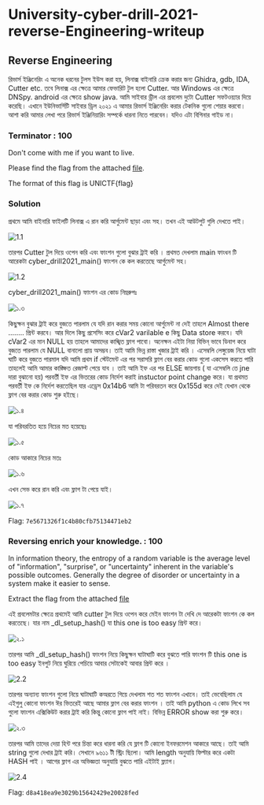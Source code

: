 # University-cyber-drill-2021-reverse-Engineering-writeup

## Reverse Engineering 
রিভার্স ইঞ্জিনেরিং এ অনেক ধরনের টুলস ইউস করা হয়, লিনাক্স বাইনারি ক্রেক করার জন্য Ghidra, gdb, IDA, Cutter etc. তবে লিনাক্স এর ক্ষেত্রে আমার ফেভারিট টুল হলো Cutter. আর Windows এর ক্ষেত্রে DNSpy. android এর ক্ষেত্রে show java. আমি সাইবার ড্রীল এর প্রবলেম দুটো Cutter সফটওয়্যার দিয়ে করেছি। এখানে ইউনিভার্সিটি সাইবার ড্রিল ২০২১ এ আমার রিভার্স ইঞ্জিনেরিং করার টেকনিক গুলো শেয়ার করবো।
আশা করি আমার লেখা পরে রিভার্স ইঞ্জিনিয়ারিং সম্পর্কে ধারনা নিতে পারবেন। যদিও এটা বিগিনার গাইড না। 

### Terminator : 100
Don't come with me if you want to live.

Please find the flag from the attached [file](/lib/TERMINATOR).

The format of this flag is UNICTF{flag}
### Solution

প্রথমে আমি বাইনারি ফাইলটি লিনাক্স এ রান করি আর্গুমেন্ট ছাড়া এবং সহ। তখন এই আউটপুট গুলি দেখতে পাই।

![1.1](/lib/1.1.png)

তারপর Cutter টুল দিয়ে ওপেন করি এবং ফাংশন গুলো বুঝার ট্রাই করি ।
প্রথমত দেখলাম main ফাংধন টি আরেকটা cyber_drill2021_main() ফাংশন কে কল করতেছে আর্গুমেন্ট সহ। 

![1.2](/lib/1.2.png)

cyber_drill2021_main() ফাংশন এর কোড নিম্নরুপঃ

![১.৩](/lib/1.3.png)

কিছুক্ষন বুঝার ট্রাই করে বুজতে পারলাম যে যদি রান করার সময় কোনো আর্গুমেন্ট না দেই তাহলে Almost there ........ প্রিন্ট করবে। আর দিলে কিছু প্রসেসিং করে cVar2  varilable e কিছু Data store করবে। যদি cVar2 এর মান NULL হয় তাহলে আমাদের কাঙ্খিত ফ্লাগ পাবো। অনেক্ষন এইটা নিয়া বিভিন্ ভাবে  ডিবাগ করে বুজতে পারলাম যে NULL বানালো প্রায় অসম্ভব। 
তাই আমি ভিন্ন রাস্তা খুজার ট্রাই করি । এসেম্বলি লেঙ্গুয়েজ নিয়ে ঘাটা ঘাটি করে বুজতে পারমাল যদি আমি প্রথম if স্টেটমেন্ট এর পর সরাসরি ফ্লাগ বের করার কোড গুলো একসেস করতে পারি তাহলেই আমি আমার কাঙ্ক্ষিত রেজাল্ট পেয়ে যাব । তাই আমি ইফ এর পর ELSE জায়গায় ( যা এসেম্বলি তে jne দারা বুঝানো হয়) পরবর্তী ইফ এর ভিতরের কোড নির্দেশ করাই instuctor point change করে। যা প্রথমত পরবর্তী ইফ কে নির্দেশ করতেছিল যার এড্রেস 0x14b6 আমি টা পরিবরতন করে 0x155d করে দেই যেখান থেকে ফ্লাগ বের করার কোড শুরু হইছে। 

![১.৪](/lib/1.4.png)

যা পরিবরতিত হয়ে নিচের মত হয়েছেঃ

![১.৫](/lib/1.5.png)

কোড আকারে নিচের মতঃ

![১.৬](/lib/1.6.png)

এখন সেভ করে রান করি এবং ফ্লাগ টা পেয়ে যাই।

![১.৭](/lib/1.7.png)

Flag: `7e5671326f1c4b80cfb75134471eb2`

### Reversing enrich your knowledge. : 100
In information theory, the entropy of a random variable is the average level of "information", "surprise", or "uncertainty" inherent in the variable's possible outcomes. Generally the degree of disorder or uncertainty in a system make it easier to sense.

Extract the flag from the attached [file](/lib/ENTROPY)

এই প্রবলেমটার ক্ষেত্রে প্রথমেই আমি cutter টুল দিয়ে ওপেন করে মেইন ফাংশন টা দেখি দে আরেকটা ফাংশন কে কল করতেছে। যার নাম _dl_setup_hash() যা this one is too easy প্রিন্ট করে।

![২.১](/lib/2.1.png)

তারপর আমি _dl_setup_hash() ফাংশন নিয়ে কিছুক্ষন ঘাটাঘাটি করে বুঝতে পারি ফাংশন টি this one is too easy ইনপুট নিয়ে ঘুরিয়ে পেচিয়ে আবার সেটাকেই আবার প্রিন্ট করে ।

![2.2](/lib/2.2.png)

তারপর অন্যান্য ফাংশন গুলো নিয়ে ঘাটাঘাটি কঅরতে গিয়ে দেখলাম শত শত ফাংশন এখানে। তাই ভেবেছিলাম যে এইগুলু কোনো ফাংশন ঈর ভিতরেই আছে আমার ফ্লাগ বের করার ফাংশন । তাই আমি python এ কোড লিখে সব গুলো ফাংশন এক্সিকিউট করার ট্রাই করি কিন্তু কোনো ফ্লাগ পাই নাই। বিভিন্ন ERROR show করা শুরু করে।

![২.৩](/lib/2.3.png)

তারপর আমি তাদের দেয়া হিন্ট পরে চিন্তা করে ধারনা করি যে ফ্লাগ টি কোনো ইনফরমেশন আকারে আছে। তাই আমি string গুলো দেখার ট্রাই করি। সেখানে ৯৬১১ টী স্ট্রিং ছিলো। আমি length অনুযায়ি ফিল্টার করে একটা HASH পাই । আগের ফ্লাগ এর অভিজ্ঞতা অনুযায়ি বুঝতে পারি এইটাই ফ্ল্যাগ। 

![2.4](/lib/2.4.png)


Flag: `d8a418ea9e3029b15642429e20028fed`


